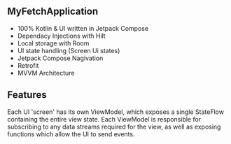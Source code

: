 ## MyFetchApplication

- 100% Kotlin & UI written in Jetpack Compose 
- Dependacy Injections with Hilt 
- Local storage with Room
- UI state handling (Screen Ui states)
- Jetpack Compose Nagivation
- Retrofit
- MVVM Architecture

## Features
Each UI 'screen' has its own ViewModel, which exposes a single StateFlow containing the entire view state. Each ViewModel is responsible for subscribing to any data streams required for the view, as well as exposing functions which allow the UI to send events.


